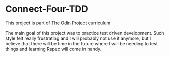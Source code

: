 # Connect-Four-TDD
This project is part of [The Odin Project](https://www.theodinproject.com) curriculum

The main goal of this project was to practice test driven development. Such style felt really frustrating and I will probably not use it anymore, but I believe that there will be time in the future where I will be needing to test things and learning Rspec will come in handy.